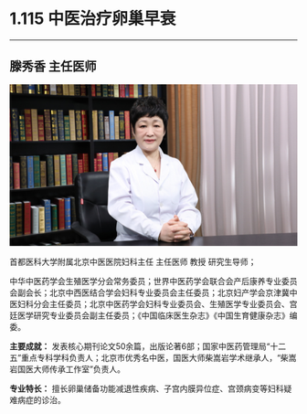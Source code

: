 # 1.115 中医治疗卵巢早衰

---



## 滕秀香 主任医师

![1678508759180](image/c01_115/1678508759180.png)

首都医科大学附属北京中医医院妇科主任 主任医师 教授 研究生导师；

中华中医药学会生殖医学分会常务委员；世界中医药学会联合会产后康养专业委员会副会长；北京中西医结合学会妇科专业委员会主任委员；北京妇产学会京津冀中医妇科分会主任委员；北京中医药学会妇科专业委员会、生殖医学专业委员会、宫廷医学研究专业委员会副主任委员；《中国临床医生杂志》《中国生育健康杂志》编委。

**主要成就：** 发表核心期刊论文50余篇，出版论著6部；国家中医药管理局“十二五”重点专科学科负责人；北京市优秀名中医，国医大师柴嵩岩学术继承人，“柴嵩岩国医大师传承工作室”负责人。

**专业特长：** 擅长卵巢储备功能减退性疾病、子宫内膜异位症、宫颈病变等妇科疑难病症的诊治。
